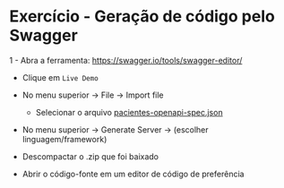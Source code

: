 # Exercício - Geração de código pelo Swagger

1 - Abra a ferramenta:
https://swagger.io/tools/swagger-editor/

- Clique em `Live Demo`

- No menu superior -> File -> Import file
    - Selecionar o arquivo [pacientes-openapi-spec.json](pacientes-openapi-spec.json)

- No menu superior -> Generate Server -> (escolher linguagem/framework)

- Descompactar o .zip que foi baixado 

- Abrir o código-fonte em um editor de código de preferência